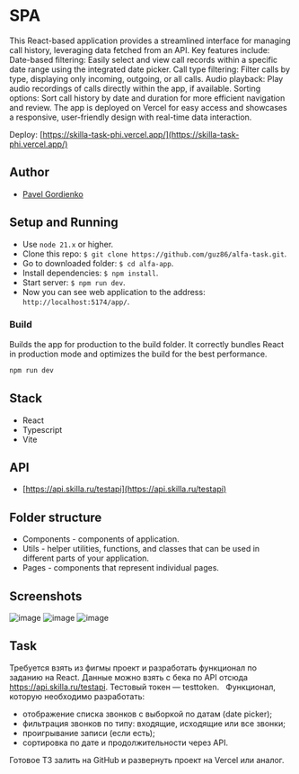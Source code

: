 # SPA

This React-based application provides a streamlined interface for managing call history, leveraging data fetched from an API. Key features include:
Date-based filtering: Easily select and view call records within a specific date range using the integrated date picker.
Call type filtering: Filter calls by type, displaying only incoming, outgoing, or all calls.
Audio playback: Play audio recordings of calls directly within the app, if available.
Sorting options: Sort call history by date and duration for more efficient navigation and review.
The app is deployed on Vercel for easy access and showcases a responsive, user-friendly design with real-time data interaction.
 
Deploy: [https://skilla-task-phi.vercel.app/](https://skilla-task-phi.vercel.app/)

## Author

- [Pavel Gordienko](https://github.com/guz86)

## Setup and Running

- Use `node 21.x` or higher.
- Clone this repo: `$ git clone https://github.com/guz86/alfa-task.git`.
- Go to downloaded folder: `$ cd alfa-app`.
- Install dependencies: `$ npm install`.
- Start server: `$ npm run dev`.
- Now you can see web application to the address: `http://localhost:5174/app/`.

### Build

Builds the app for production to the build folder. It correctly bundles React in production mode and optimizes the build for the best performance.

```bash
npm run dev
```

## Stack
- React
- Typescript
- Vite

## API
- [https://api.skilla.ru/testapi](https://api.skilla.ru/testapi)

## Folder structure

- Components - components of application.
- Utils - helper utilities, functions, and classes that can be used in different parts of your application.
- Pages - components that represent individual pages.

## Screenshots
![image](https://github.com/user-attachments/assets/2c6b690f-b1dc-4b14-97d0-73e57601f4dc)
![image](https://github.com/user-attachments/assets/00b48fc3-c6dc-4b83-bccb-a5b9a3a4a9d6)
![image](https://github.com/user-attachments/assets/bb9adac6-b383-4498-8552-ed69464af4e0)



## Task

Требуется взять из фигмы проект и разработать функционал по заданию на React. Данные можно взять с бека по API отсюда https://api.skilla.ru/testapi. Тестовый токен — testtoken.  
Функционал, которую необходимо разработать: 
- отображение списка звонков с выборкой по датам (date picker); 
- фильтрация звонков по типу: входящие, исходящие или все звонки;
- проигрывание записи (если есть);
- сортировка по дате и продолжительности через API.
 
Готовое ТЗ залить на GitHub и развернуть проект на Vercel или аналог.  
